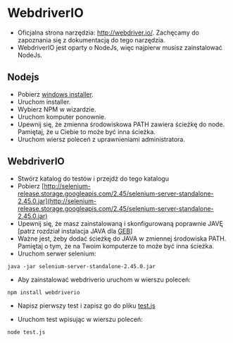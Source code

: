 # WebdriverIO
- Oficjalna strona narzędzia: http://webdriver.io/. Zachęcamy do zapoznania się z dokumentacją do tego narzędzia.
- WebdriverIO jest oparty o NodeJs, więc najpierw musisz zainstalować NodeJs.

## Nodejs
- Pobierz [windows installer](https://nodejs.org/download/).
- Uruchom installer.
- Wybierz NPM w wizardzie.
- Uruchom komputer ponownie.
- Upewnij się, że zmienna środowiskowa PATH zawiera ścieżkę do node. Pamiętaj, że u Ciebie to może być inna ścieżka.
- Uruchom wiersz poleceń z uprawnieniami administratora.

## WebdriverIO
- Stwórz katalog do testów i przejdź do tego katalogu
- Pobierz [http://selenium-release.storage.googleapis.com/2.45/selenium-server-standalone-2.45.0.jar](http://selenium-release.storage.googleapis.com/2.45/selenium-server-standalone-2.45.0.jar) 
- Upewnij się, że masz zainstalowaną i skonfigurowaną poprawnie JAVĘ [patrz rozdział instalacja JAVA dla [GEB](../Geb/readme.md)]
- Ważne jest, żeby dodać ścieżkę do JAVA w zmiennej środowiska PATH. Pamiętaj o tym, że na Twoim komputerze to może być inna ścieżka.
- Uruchom serwer selenium:

```java -jar selenium-server-standalone-2.45.0.jar```

- Aby zainstalować webdriverio uruchom w wierszu poleceń:

```npm install webdriverio ```

- Napisz pierwszy test i zapisz go do pliku [test.js](test.js)

- Uruchom test wpisując w wierszu poleceń:

```node test.js```
